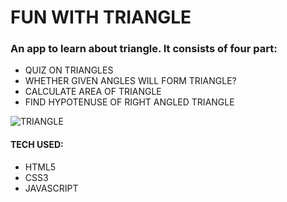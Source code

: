# FUN WITH TRIANGLE
 ### An app to learn about triangle. It consists of four part:
 * QUIZ ON TRIANGLES
 * WHETHER GIVEN ANGLES WILL FORM TRIANGLE?
 * CALCULATE AREA OF TRIANGLE
 * FIND HYPOTENUSE OF RIGHT ANGLED TRIANGLE


![TRIANGLE](https://user-images.githubusercontent.com/81930207/134584581-b2f72adf-516f-4e20-a491-f40957071f41.png)

#### TECH USED:
* HTML5
* CSS3
* JAVASCRIPT
